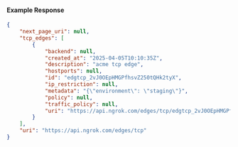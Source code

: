 <!-- Code generated for API Clients. DO NOT EDIT. -->

#### Example Response

```json
{
	"next_page_uri": null,
	"tcp_edges": [
		{
			"backend": null,
			"created_at": "2025-04-05T10:10:35Z",
			"description": "acme tcp edge",
			"hostports": null,
			"id": "edgtcp_2vJ0OEpHMGPfhsvZ250tQHk2tyX",
			"ip_restriction": null,
			"metadata": "{\"environment\": \"staging\"}",
			"policy": null,
			"traffic_policy": null,
			"uri": "https://api.ngrok.com/edges/tcp/edgtcp_2vJ0OEpHMGPfhsvZ250tQHk2tyX"
		}
	],
	"uri": "https://api.ngrok.com/edges/tcp"
}
```

